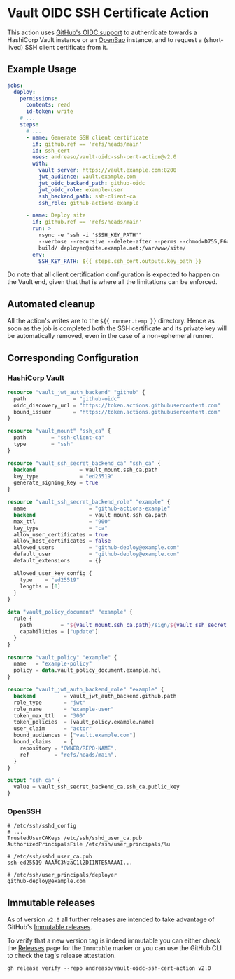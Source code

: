 # Vault OIDC SSH Certificate Action

This action uses [GitHub's OIDC support][1] to authenticate towards a
HashiCorp Vault instance or an [OpenBao][2] instance, and to request a
(short-lived) SSH client certificate from it.


## Example Usage

```yaml
jobs:
  deploy:
    permissions:
      contents: read
      id-token: write
    # ...
    steps:
      # ...
      - name: Generate SSH client certificate
        if: github.ref == 'refs/heads/main'
        id: ssh_cert
        uses: andreaso/vault-oidc-ssh-cert-action@v2.0
        with:
          vault_server: https://vault.example.com:8200
          jwt_audience: vault.example.com
          jwt_oidc_backend_path: github-oidc
          jwt_oidc_role: example-user
          ssh_backend_path: ssh-client-ca
          ssh_role: github-actions-example

      - name: Deploy site
        if: github.ref == 'refs/heads/main'
        run: >
          rsync -e "ssh -i '$SSH_KEY_PATH'"
          --verbose --recursive --delete-after --perms --chmod=D755,F644
          build/ deployer@site.example.net:/var/www/site/
        env:
          SSH_KEY_PATH: ${{ steps.ssh_cert.outputs.key_path }}
```

Do note that all client certification configuration is expected to
happen on the Vault end, given that that is where all the limitations
can be enforced.


## Automated cleanup

All the action's writes are to the `${{ runner.temp }}`
directory. Hence as soon as the job is completed both the SSH
certificate and its private key will be automatically removed, even in
the case of a non-ephemeral runner.


## Corresponding Configuration

### HashiCorp Vault

```terraform
resource "vault_jwt_auth_backend" "github" {
  path               = "github-oidc"
  oidc_discovery_url = "https://token.actions.githubusercontent.com"
  bound_issuer       = "https://token.actions.githubusercontent.com"
}

resource "vault_mount" "ssh_ca" {
  path        = "ssh-client-ca"
  type        = "ssh"
}

resource "vault_ssh_secret_backend_ca" "ssh_ca" {
  backend              = vault_mount.ssh_ca.path
  key_type             = "ed25519"
  generate_signing_key = true
}
```

```terraform
resource "vault_ssh_secret_backend_role" "example" {
  name                    = "github-actions-example"
  backend                 = vault_mount.ssh_ca.path
  max_ttl                 = "900"
  key_type                = "ca"
  allow_user_certificates = true
  allow_host_certificates = false
  allowed_users           = "github-deploy@example.com"
  default_user            = "github-deploy@example.com"
  default_extensions      = {}

  allowed_user_key_config {
    type    = "ed25519"
    lengths = [0]
  }
}

data "vault_policy_document" "example" {
  rule {
    path         = "${vault_mount.ssh_ca.path}/sign/${vault_ssh_secret_backend_role.example.name}"
    capabilities = ["update"]
  }
}

resource "vault_policy" "example" {
  name   = "example-policy"
  policy = data.vault_policy_document.example.hcl
}

resource "vault_jwt_auth_backend_role" "example" {
  backend         = vault_jwt_auth_backend.github.path
  role_type       = "jwt"
  role_name       = "example-user"
  token_max_ttl   = "300"
  token_policies  = [vault_policy.example.name]
  user_claim      = "actor"
  bound_audiences = ["vault.example.com"]
  bound_claims    = {
    repository = "OWNER/REPO-NAME",
    ref        = "refs/heads/main",
  }
}
```

```terraform
output "ssh_ca" {
  value = vault_ssh_secret_backend_ca.ssh_ca.public_key
}
```

### OpenSSH

```ssh-config
# /etc/ssh/sshd_config
# ...
TrustedUserCAKeys /etc/ssh/sshd_user_ca.pub
AuthorizedPrincipalsFile /etc/ssh/user_principals/%u
```

```text
# /etc/ssh/sshd_user_ca.pub
ssh-ed25519 AAAAC3NzaC1lZDI1NTE5AAAAI...
```

```text
# /etc/ssh/user_principals/deployer
github-deploy@example.com
```


## Immutable releases

As of version `v2.0` all further releases are intended to take
advantage of GitHub's [Immutable releases][3].

To verify that a new version tag is indeed immutable you can either
check the [Releases][4] page for the `Immutable` marker or you can use
the GitHub CLI to check the tag's release attestation.

```shell
gh release verify --repo andreaso/vault-oidc-ssh-cert-action v2.0
```


[1]: https://docs.github.com/en/actions/deployment/security-hardening-your-deployments/about-security-hardening-with-openid-connect
[2]: https://openbao.org/
[3]: https://docs.github.com/en/code-security/supply-chain-security/understanding-your-software-supply-chain/immutable-releases
[4]: https://github.com/andreaso/vault-oidc-ssh-cert-action/releases

